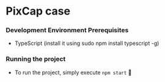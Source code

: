 # PixCap case
### Development Environment Prerequisites
- TypeScript (install it using sudo npm install typescript -g)
### Running the project
- To run the project, simply execute `npm start` 🕺